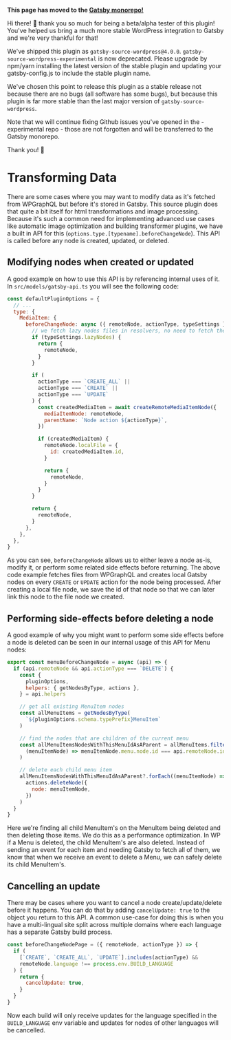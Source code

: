 **This page has moved to the [Gatsby monorepo!](https://github.com/gatsbyjs/gatsby/tree/master/packages/gatsby-source-wordpress/docs/tutorials/transforming-data.md)**

Hi there! 👋 thank you so much for being a beta/alpha tester of this plugin!
You've helped us bring a much more stable WordPress integration to Gatsby and we're very thankful for that!

We've shipped this plugin as `gatsby-source-wordpress@4.0.0`.
`gatsby-source-wordpress-experimental` is now deprecated.
Please upgrade by npm/yarn installing the latest version of the stable plugin and updating your gatsby-config.js to include the stable plugin name.

We've chosen this point to release this plugin as a stable release not because there are no bugs (all software has some bugs), but because this plugin is far more stable than the last major version of `gatsby-source-wordpress`.

Note that we will continue fixing Github issues you've opened in the -experimental repo - those are not forgotten and will be transferred to the Gatsby monorepo.

Thank you! 💜



# Transforming Data

There are some cases where you may want to modify data as it's fetched from WPGraphQL but before it's stored in Gatsby. This source plugin does that quite a bit itself for html transformations and image processing. Because it's such a common need for implementing advanced use cases like automatic image optimization and building transformer plugins, we have a built in API for this (`options.type.[typename].beforeChangeNode`). This API is called before any node is created, updated, or deleted.

## Modifying nodes when created or updated

A good example on how to use this API is by referencing internal uses of it. In `src/models/gatsby-api.ts` you will see the following code:

```js
const defaultPluginOptions = {
  // ...
  type: {
    MediaItem: {
      beforeChangeNode: async ({ remoteNode, actionType, typeSettings }) => {
        // we fetch lazy nodes files in resolvers, no need to fetch them here.
        if (typeSettings.lazyNodes) {
          return {
            remoteNode,
          }
        }

        if (
          actionType === `CREATE_ALL` ||
          actionType === `CREATE` ||
          actionType === `UPDATE`
        ) {
          const createdMediaItem = await createRemoteMediaItemNode({
            mediaItemNode: remoteNode,
            parentName: `Node action ${actionType}`,
          })

          if (createdMediaItem) {
            remoteNode.localFile = {
              id: createdMediaItem.id,
            }

            return {
              remoteNode,
            }
          }
        }

        return {
          remoteNode,
        }
      },
    },
  },
}
```

As you can see, `beforeChangeNode` allows us to either leave a node as-is, modify it, or perform some related side effects before returning.
The above code example fetches files from WPGraphQL and creates local Gatsby nodes on every `CREATE` or `UPDATE` action for the node being processed. After creating a local file node, we save the id of that node so that we can later link this node to the file node we created.

## Performing side-effects before deleting a node

A good example of why you might want to perform some side effects before a node is deleted can be seen in our internal usage of this API for Menu nodes:

```js
export const menuBeforeChangeNode = async (api) => {
  if (api.remoteNode && api.actionType === `DELETE`) {
    const {
      pluginOptions,
      helpers: { getNodesByType, actions },
    } = api.helpers

    // get all existing MenuItem nodes
    const allMenuItems = getNodesByType(
      `${pluginOptions.schema.typePrefix}MenuItem`
    )

    // find the nodes that are children of the current menu
    const allMenuItemsNodesWithThisMenuIdAsAParent = allMenuItems.filter(
      (menuItemNode) => menuItemNode.menu.node.id === api.remoteNode.id
    )

    // delete each child menu item
    allMenuItemsNodesWithThisMenuIdAsAParent?.forEach((menuItemNode) =>
      actions.deleteNode({
        node: menuItemNode,
      })
    )
  }
}
```

Here we're finding all child MenuItem's on the MenuItem being deleted and then deleting those items. We do this as a performance optimization. In WP if a Menu is deleted, the child MenuItem's are also deleted. Instead of sending an event for each item and needing Gatsby to fetch all of them, we know that when we receive an event to delete a Menu, we can safely delete its child MenuItem's.

## Cancelling an update

There may be cases where you want to cancel a node create/update/delete before it happens. You can do that by adding `cancelUpdate: true` to the object you return to this API. A common use-case for doing this is when you have a multi-lingual site split across multiple domains where each language has a separate Gatsby build process.

```js
const beforeChangeNodePage = ({ remoteNode, actionType }) => {
  if (
    [`CREATE`, `CREATE_ALL`, `UPDATE`].includes(actionType) &&
    remoteNode.language !== process.env.BUILD_LANGUAGE
  ) {
    return {
      cancelUpdate: true,
    }
  }
}
```

Now each build will only receive updates for the language specified in the `BUILD_LANGUAGE` env variable and updates for nodes of other languages will be cancelled.
